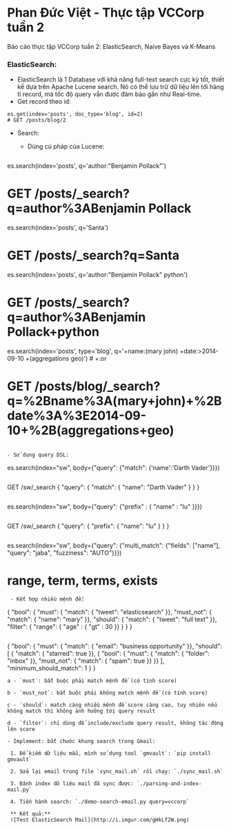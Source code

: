 # Phan Đức Việt - Thực tập VCCorp tuần 2
Báo cáo thực tập VCCorp tuần 2: ElasticSearch, Naive Bayes và K-Means

### ElasticSearch:
- ElasticSearch là 1 Database với khả năng full-text search cực kỳ tốt, thiết kế dựa trên Apache Lucene search. Nó có thể lưu trữ dữ liệu lên tới hàng tỉ record, mà tốc độ query vẫn được đảm bảo gần như Real-time.
- Get record theo id:
```
es.get(index='posts', doc_type='blog', id=2)
# GET /posts/blog/2
```
- Search:

  - Dùng cú pháp của Lucene:
  ```
es.search(index='posts', q='author:"Benjamin Pollack"')
# GET /posts/_search?q=author%3ABenjamin Pollack

es.search(index='posts', q='Santa')
# GET /posts/_search?q=Santa

es.search(index='posts', q='author:"Benjamin Pollack" python')
# GET /posts/_search?q=author%3ABenjamin Pollack+python

es.search(index='posts', type='blog', q='+name:(mary john) +date:>2014-09-10 +(aggregations geo)') # +:or
# GET /posts/blog/_search?q=%2Bname%3A(mary+john)+%2Bdate%3A%3E2014-09-10+%2B(aggregations+geo)
  ```

  - Sử dụng query DSL:
  
  ```
  es.search(index="sw", body={"query": {"match": {'name':'Darth Vader'}}})
  ```
  ```
  GET /sw/_search
  {
      "query": {
          "match": {
              "name": "Darth Vader"
          }
      }
  }
  ```
  ```
  es.search(index="sw", body={"query": {"prefix" : { "name" : "lu" }}})
  ```
  ```
  GET /sw/_search
  {
      "query": {
          "prefix": {
              "name": "lu"
          }
      }
  }
  ```
  ```
  es.search(index="sw", body={"query": {"multi_match": 
                             {"fields": ["name"], "query": "jaba", "fuzziness": "AUTO"}}})
  
  # range, term, terms, exists
  ```
  - Kết hợp nhiều mệnh đề:
  ```
  {
      "bool": {
          "must":     { "match": { "tweet": "elasticsearch" }},
          "must_not": { "match": { "name":  "mary" }},
          "should":   { "match": { "tweet": "full text" }},
          "filter":   { "range": { "age" : { "gt" : 30 }} }
      }
  }
  ```
  ```
  {
      "bool": {
          "must": { "match":   { "email": "business opportunity" }},
          "should": [
              { "match":       { "starred": true }},
              { "bool": {
                  "must":      { "match": { "folder": "inbox" }},
                  "must_not":  { "match": { "spam": true }}
              }}
          ],
          "minimum_should_match": 1
      }
  }
  ```
 a - `must`: bắt buộc phải match mệnh đề (có tính score)
 
 b - `must_not`: bắt buộc phải không match mệnh đề (có tính score)
 
 c - `should`: match càng nhiều mệnh đề score càng cao, tuy nhiên nếu không match thì không ảnh hưởng tới query result
 
 d - `filter`: chỉ dùng để include/exclude query result, không tác động lên score
 
- Implement: bắt chước khung search trong Gmail:
 
  1. Để kiếm dữ liệu mẫu, mình sử dụng tool `gmvault`: `pip install gmvault`
  
  2. Sửa lại email trong file `sync_mail.sh` rồi chạy: `./sync_mail.sh`
  
  3. Đánh index dữ liệu mail đã sync được: `./parsing-and-index-mail.py`
  
  4. Tiến hành search: `./demo-search-email.py query=vccorp`
  
  ** Kết quả:**
  ![Test ElasticSearch Mail](http://i.imgur.com/gHkLf2W.png)
 
 
